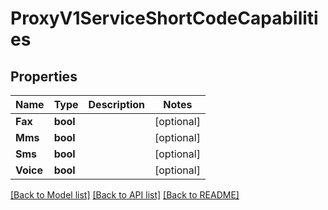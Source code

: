# ProxyV1ServiceShortCodeCapabilities

## Properties
Name | Type | Description | Notes
------------ | ------------- | ------------- | -------------
**Fax** | **bool** |  |[optional] 
**Mms** | **bool** |  |[optional] 
**Sms** | **bool** |  |[optional] 
**Voice** | **bool** |  |[optional] 

[[Back to Model list]](../README.md#documentation-for-models) [[Back to API list]](../README.md#documentation-for-api-endpoints) [[Back to README]](../README.md)


